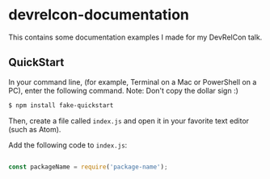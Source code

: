 # devrelcon-documentation
This contains some documentation examples I made for my DevRelCon talk.

## QuickStart

In your command line, (for example, Terminal on a Mac or PowerShell on a PC), enter the following command.
Note: Don't copy the dollar sign :)

```sh
$ npm install fake-quickstart
```

Then, create a file called `index.js` and open it in your favorite text editor (such as Atom).

Add the following code to `index.js`:

```javascript

const packageName = require('package-name');

```
